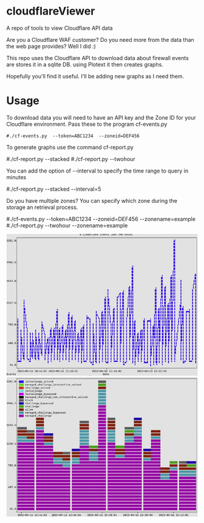 # cloudflareViewer
A repo of tools to view Cloudflare API data

Are you a Cloudflare WAF customer? Do you need more from the data than the web page provides? Well I did :) 

This repo uses the Cloudflare API to download data about firewall events are stores it in a sqlite DB. using Plotext it then creates graphs. 

Hopefully you'll find it useful. I'll be adding new graphs as I need them. 

# Usage

To download data you will need to have an API key and the Zone ID for your Cloudflare environment. Pass these to the program cf-events.py 

    #./cf-events.py  --token=ABC1234  --zoneid=DEF456 

To generate graphs use the command cf-report.py 

   #./cf-report.py --stacked 
   #./cf-report.py --twohour

You can add the option of --interval to specify the time range to query in minutes

   #./cf-report.py --stacked --interval=5 

Do you have multiple zones? You can specify which zone during the storage an retrieval process.

   #./cf-events.py  --token=ABC1234  --zoneid=DEF456  --zonename=example
   #./cf-report.py --twohour --zonename=example

![alt_tag](https://github.com/joemcmanus/cloudflareViewer/blob/main/img/twohourReport.jpg)
![alt_tag](https://github.com/joemcmanus/cloudflareViewer/blob/main/img/stackedReport.jpg)

